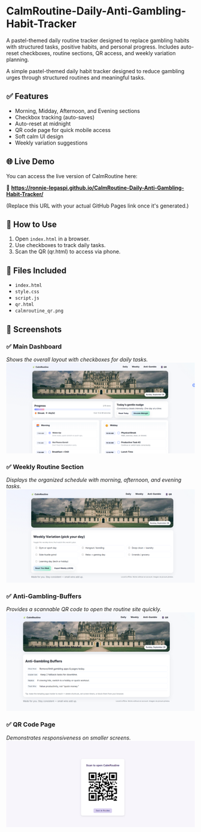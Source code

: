 # CalmRoutine-Daily-Anti-Gambling-Habit-Tracker
A pastel-themed daily routine tracker designed to replace gambling habits with structured tasks, positive habits, and personal progress. Includes auto-reset checkboxes, routine sections, QR access, and weekly variation planning.

A simple pastel-themed daily habit tracker designed to reduce gambling urges through structured routines and meaningful tasks.

## ✅ Features
- Morning, Midday, Afternoon, and Evening sections
- Checkbox tracking (auto-saves)
- Auto-reset at midnight
- QR code page for quick mobile access
- Soft calm UI design
- Weekly variation suggestions
## 🌐 Live Demo

You can access the live version of CalmRoutine here:

🔗 **https://ronnie-legaspi.github.io/CalmRoutine-Daily-Anti-Gambling-Habit-Tracker/**

(Replace this URL with your actual GitHub Pages link once it's generated.)


## 🚀 How to Use
1. Open `index.html` in a browser.
2. Use checkboxes to track daily tasks.
3. Scan the QR (qr.html) to access via phone.

## 🧩 Files Included
- `index.html`
- `style.css`
- `script.js`
- `qr.html`
- `calmroutine_qr.png`

## 📸 Screenshots

### ✅ Main Dashboard  
*Shows the overall layout with checkboxes for daily tasks.*
![Dashboard](screenshots/Screenshot%202025-09-28%20190042.png)

### ✅ Weekly Routine Section  
*Displays the organized schedule with morning, afternoon, and evening tasks.*
![Daily Routine](screenshots/Screenshot%202025-09-28%20190057.png)

### ✅ Anti-Gambling-Buffers
*Provides a scannable QR code to open the routine site quickly.*
![QR Page](screenshots/Screenshot%202025-09-28%20190105.png)

### ✅ QR Code Page
*Demonstrates responsiveness on smaller screens.*
![Mobile View](screenshots/Screenshot%202025-09-28%20190126.png)


